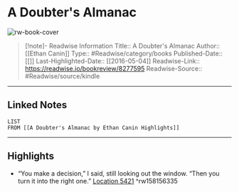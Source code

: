 # A Doubter's Almanac

![rw-book-cover](https://images-na.ssl-images-amazon.com/images/I/51l%2B0fgx6-L._SL200_.jpg)
<br>
>[!note]- Readwise Information
>Title:: A Doubter's Almanac
>Author:: [[Ethan Canin]]
>Type:: #Readwise/category/books
>Published-Date:: [[]]
>Last-Highlighted-Date:: [[2016-05-04]]
>Readwise-Link:: https://readwise.io/bookreview/8277595
>Readwise-Source:: #Readwise/source/kindle
--- 

## Linked Notes
```dataview
LIST
FROM [[A Doubter's Almanac by Ethan Canin Highlights]]
```

---

## Highlights
- “You make a decision,” I said, still looking out the window. “Then you turn it into the right one.” [Location 5421](https://readwise.io/open/158156335) ^rw158156335
